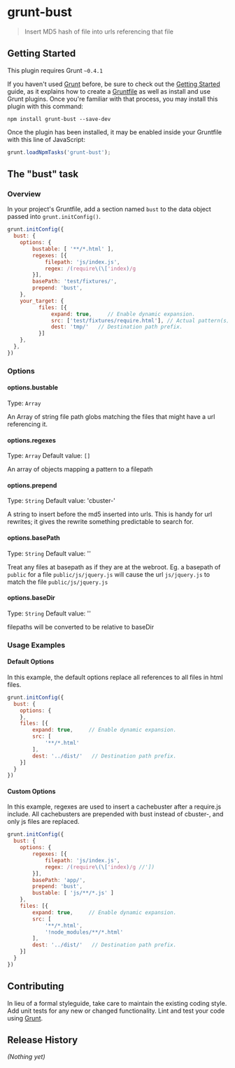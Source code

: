 # grunt-bust

> Insert MD5 hash of file into urls referencing that file

## Getting Started
This plugin requires Grunt `~0.4.1`

If you haven't used [Grunt](http://gruntjs.com/) before, be sure to check out the [Getting Started](http://gruntjs.com/getting-started) guide, as it explains how to create a [Gruntfile](http://gruntjs.com/sample-gruntfile) as well as install and use Grunt plugins. Once you're familiar with that process, you may install this plugin with this command:

```shell
npm install grunt-bust --save-dev
```

Once the plugin has been installed, it may be enabled inside your Gruntfile with this line of JavaScript:

```js
grunt.loadNpmTasks('grunt-bust');
```

## The "bust" task

### Overview
In your project's Gruntfile, add a section named `bust` to the data object passed into `grunt.initConfig()`.

```js
grunt.initConfig({
  bust: {
    options: {
        bustable: [ '**/*.html' ],
        regexes: [{
            filepath: 'js/index.js',
            regex: /(require\(\['index)/g
        }],
        basePath: 'test/fixtures/',
        prepend: 'bust',
    },
    your_target: {
          files: [{
              expand: true,     // Enable dynamic expansion.
              src: ['test/fixtures/require.html'], // Actual pattern(s) to match.
              dest: 'tmp/'   // Destination path prefix.
          }]
    },
  },
})
```

### Options

#### options.bustable
Type: `Array`

An Array of string file path globs matching the files that might have a url referencing it.

#### options.regexes
Type: `Array`
Default value: `[]`

An array of objects mapping a pattern to a filepath

#### options.prepend
Type: `String`
Default value: 'cbuster-'

A string to insert before the md5 inserted into urls. This is handy for url rewrites;
it gives the rewrite something predictable to search for.

#### options.basePath
Type: `String`
Default value: ''

Treat any files at basepath as if they are at the webroot. Eg. a basepath of `public` for a file `public/js/jquery.js` will cause the url `js/jquery.js` to match the file `public/js/jquery.js`

#### options.baseDir
Type: `String`
Default value: ''

filepaths will be converted to be relative to baseDir

### Usage Examples

#### Default Options
In this example, the default options replace all references to all files in html files.

```js
grunt.initConfig({
  bust: {
    options: {
    },
    files: [{
        expand: true,     // Enable dynamic expansion.
        src: [
            '**/*.html'
        ],
        dest: '../dist/'   // Destination path prefix.
    }]
  }
})
```

#### Custom Options
In this example, regexes are used to insert a cachebuster after a require.js include. All cachebusters are prepended with bust instead of cbuster-, and only js files are replaced.

```js
grunt.initConfig({
  bust: {
    options: {
        regexes: [{
            filepath: 'js/index.js',
            regex: /(require\(\['index)/g //'])
        }],
        basePath: 'app/',
        prepend: 'bust',
        bustable: [ 'js/**/*.js' ]
    },
    files: [{
        expand: true,     // Enable dynamic expansion.
        src: [
            '**/*.html',
            '!node_modules/**/*.html'
        ],
        dest: '../dist/'   // Destination path prefix.
    }]
  }
})
```

## Contributing
In lieu of a formal styleguide, take care to maintain the existing coding style. Add unit tests for any new or changed functionality. Lint and test your code using [Grunt](http://gruntjs.com/).

## Release History
_(Nothing yet)_
